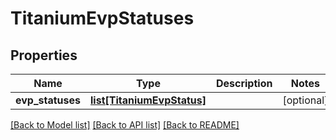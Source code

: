 # TitaniumEvpStatuses


## Properties
Name | Type | Description | Notes
------------ | ------------- | ------------- | -------------
**evp_statuses** | [**list[TitaniumEvpStatus]**](TitaniumEvpStatus.md) |  | [optional] 

[[Back to Model list]](../README.md#documentation-for-models) [[Back to API list]](../README.md#documentation-for-api-endpoints) [[Back to README]](../README.md)


